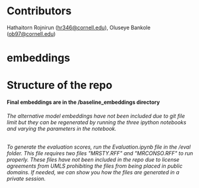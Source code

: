 # Contributors
Hathaitorn Rojnirun (hr346@cornell.edu), Oluseye Bankole (ob97@cornell.edu)

# embeddings

# Structure of the repo

#### Final embeddings are in the /baseline_embeddings directory

###### The alternative model embeddings have not been included due to git file limit but they can be regenerated by running the three ipython notebooks and varying the parameters in the notebook.

###### To generate the evaluation scores, run the Evaluation.ipynb file in the /eval folder. This file requires two files "MRSTY.RFF" and "MRCONSO.RFF" to run properly. These files have not been included in the repo due to license agreements from UMLS prohibiting the files from being placed in public domains. If needed, we can show you how the files are generated in a private session.


